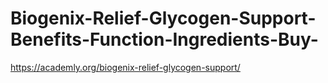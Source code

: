 # Biogenix-Relief-Glycogen-Support-Benefits-Function-Ingredients-Buy-
https://academly.org/biogenix-relief-glycogen-support/
